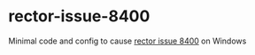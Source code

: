 # rector-issue-8400

Minimal code and config to cause [rector issue 8400](https://github.com/rectorphp/rector/issues/8400) on Windows
